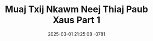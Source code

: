 ---
layout: movie-video-data
date: 2025-03-01 21:25:08 -0781
categories: movie

# Site Attributes
title: "Muaj Txij Nkawm Neej Thiaj Paub Xaus Part 1"
permalink: "/movie/Muaj_Txij_Nkawm_Neej_Thiaj_Paub_Xaus_Part_1"

# Movie Attributes
synopsis: "Npliaj Yeeb thiab niam npliaj yeeb nkawv lub neej kuj muaj me tub me ntxhais puv caj puv tsev zoo xws luag. Muaj kev thaj yeeb thiab nyob luag ntxhi. Tiam sis vim niam tais siab tsis zoo niam tais cob ntxhais. Thaum kawg maiv thiab npliaj yeeb nkawv lub neej thiaj us mus tsis nto ntsis. Zaj yeeb yam no yuav ua rau nej luag tsis taus, tiam sis npaj phuam so kua muag thiab vim yuav ua rau nej quaj ib yam nkaus. "
producer: "Muas Lis, Tsav Npis Thoj"
director: "Muas Lis"
writer: "Tsav Npis Thoj"
video_link: "https://youtu.be/YccII4P7YoY?si=CX_9EfgtGJZssv1J"
genre: "Drama Comedy"
year: "2001"
release_type: "VHS"
storage: "Center for Hmong Studies"
thumbnail: "/assets/images/movie_thumbnails/Muaj Txij Nkawm Neej Thiaj Paub Xaus Part 1.jpeg"
publishing_company: "Moonlight Productions"

# Sequels + Parts
base_movie: "Muaj Txij Nkawm Neej Thiaj Paub Xaus Part 1"
total_parts: 0
sequel: "Muaj Txij Nkawm Neej Thiaj Paub Xaus Part 2"

# Movie Cast
cast:
- name: "Tsab Npis Thoj"
- name: "Hnub Yaj"
- name: "Lum Xyooj"
- name: "Tshaus Hawj"
- name: "Npauj Kiab Thoj"
- name: "Iab Hawj"
- name: "Pov Muas Vaj"
- name: "Kub Yaj"
- name: "N. Txhiaj Mas Hawj"
---